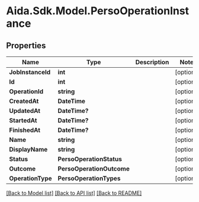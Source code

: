 # Aida.Sdk.Model.PersoOperationInstance

## Properties

Name | Type | Description | Notes
------------ | ------------- | ------------- | -------------
**JobInstanceId** | **int** |  | [optional] 
**Id** | **int** |  | [optional] 
**OperationId** | **string** |  | [optional] 
**CreatedAt** | **DateTime** |  | [optional] 
**UpdatedAt** | **DateTime?** |  | [optional] 
**StartedAt** | **DateTime?** |  | [optional] 
**FinishedAt** | **DateTime?** |  | [optional] 
**Name** | **string** |  | [optional] 
**DisplayName** | **string** |  | [optional] 
**Status** | **PersoOperationStatus** |  | [optional] 
**Outcome** | **PersoOperationOutcome** |  | [optional] 
**OperationType** | **PersoOperationTypes** |  | [optional] 

[[Back to Model list]](../README.md#documentation-for-models) [[Back to API list]](../README.md#documentation-for-api-endpoints) [[Back to README]](../README.md)

